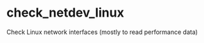 check_netdev_linux
==================

Check Linux network interfaces (mostly to read performance data)
